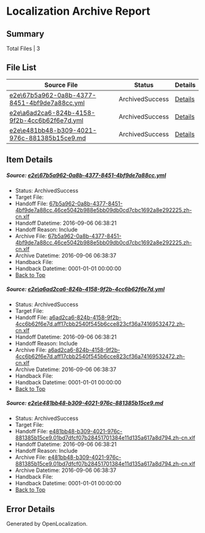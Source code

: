 # <a name='report-top'></a> Localization Archive Report

## Summary
 Total Files | 3

## File List
 Source File | Status | Details 
 ----------- | ------ | ------- 
 [e2e\67b5a962-0a8b-4377-8451-4bf9de7a88cc.yml](https://github.com/OpenLocalizationTestOrg/ol-test0/blob/afdc8705691df620f5f816aa8d795da67eab3027/e2e/67b5a962-0a8b-4377-8451-4bf9de7a88cc.yml) | ArchivedSuccess | [Details](#b400af32cd884cd00994b323ccefd7458ac363a12)
 [e2e\a6ad2ca6-824b-4158-9f2b-4cc6b62f6e7d.yml](https://github.com/OpenLocalizationTestOrg/ol-test0/blob/afdc8705691df620f5f816aa8d795da67eab3027/e2e/a6ad2ca6-824b-4158-9f2b-4cc6b62f6e7d.yml) | ArchivedSuccess | [Details](#6d0dbf0667171e2bd0a3addc3cf332f48837b51c5)
 [e2e\e481bb48-b309-4021-976c-881385b15ce9.md](https://github.com/OpenLocalizationTestOrg/ol-test0/blob/afdc8705691df620f5f816aa8d795da67eab3027/e2e/e481bb48-b309-4021-976c-881385b15ce9.md) | ArchivedSuccess | [Details](#cb79a53172038f638fe5ea5808a4ca494d0788516)

## Item Details
##### <a name='b400af32cd884cd00994b323ccefd7458ac363a12'></a> Source: [e2e\67b5a962-0a8b-4377-8451-4bf9de7a88cc.yml](https://github.com/OpenLocalizationTestOrg/ol-test0/blob/afdc8705691df620f5f816aa8d795da67eab3027/e2e/67b5a962-0a8b-4377-8451-4bf9de7a88cc.yml)
* Status: ArchivedSuccess
* Target File: 
* Handoff File: [67b5a962-0a8b-4377-8451-4bf9de7a88cc.46ce5042b988e5bb09db0cd7cbc1692a8e292225.zh-cn.xlf](https://github.com/OpenLocalizationTestOrg/ol-test0-handoff/blob/235e8c6a051f5a1c8fac1ede1e9290a4cedb76b6/ol-handoff/OpenLocalizationTestOrg/ol-test0-zhcn/ci/ht/67b5a962-0a8b-4377-8451-4bf9de7a88cc.46ce5042b988e5bb09db0cd7cbc1692a8e292225.zh-cn.xlf)
* Handoff Datetime: 2016-09-06 06:38:21
* Handoff Reason: Include
* Archive File: [67b5a962-0a8b-4377-8451-4bf9de7a88cc.46ce5042b988e5bb09db0cd7cbc1692a8e292225.zh-cn.xlf](https://github.com/OpenLocalizationTestOrg/ol-test0-handoff/blob/eb15ad3a4b165b55c6fbb16b33d198014b5516fa/ol-archive/OpenLocalizationTestOrg/ol-test0-zhcn/ci/ht/67b5a962-0a8b-4377-8451-4bf9de7a88cc.46ce5042b988e5bb09db0cd7cbc1692a8e292225.zh-cn.xlf)
* Archive Datetime: 2016-09-06 06:38:37
* Handback File: 
* Handback Datetime: 0001-01-01 00:00:00
* [Back to Top](#report-top)

##### <a name='6d0dbf0667171e2bd0a3addc3cf332f48837b51c5'></a> Source: [e2e\a6ad2ca6-824b-4158-9f2b-4cc6b62f6e7d.yml](https://github.com/OpenLocalizationTestOrg/ol-test0/blob/afdc8705691df620f5f816aa8d795da67eab3027/e2e/a6ad2ca6-824b-4158-9f2b-4cc6b62f6e7d.yml)
* Status: ArchivedSuccess
* Target File: 
* Handoff File: [a6ad2ca6-824b-4158-9f2b-4cc6b62f6e7d.aff17cbb2540f545b6cce823cf36a74169532472.zh-cn.xlf](https://github.com/OpenLocalizationTestOrg/ol-test0-handoff/blob/235e8c6a051f5a1c8fac1ede1e9290a4cedb76b6/ol-handoff/OpenLocalizationTestOrg/ol-test0-zhcn/ci/ht/a6ad2ca6-824b-4158-9f2b-4cc6b62f6e7d.aff17cbb2540f545b6cce823cf36a74169532472.zh-cn.xlf)
* Handoff Datetime: 2016-09-06 06:38:21
* Handoff Reason: Include
* Archive File: [a6ad2ca6-824b-4158-9f2b-4cc6b62f6e7d.aff17cbb2540f545b6cce823cf36a74169532472.zh-cn.xlf](https://github.com/OpenLocalizationTestOrg/ol-test0-handoff/blob/eb15ad3a4b165b55c6fbb16b33d198014b5516fa/ol-archive/OpenLocalizationTestOrg/ol-test0-zhcn/ci/ht/a6ad2ca6-824b-4158-9f2b-4cc6b62f6e7d.aff17cbb2540f545b6cce823cf36a74169532472.zh-cn.xlf)
* Archive Datetime: 2016-09-06 06:38:37
* Handback File: 
* Handback Datetime: 0001-01-01 00:00:00
* [Back to Top](#report-top)

##### <a name='cb79a53172038f638fe5ea5808a4ca494d0788516'></a> Source: [e2e\e481bb48-b309-4021-976c-881385b15ce9.md](https://github.com/OpenLocalizationTestOrg/ol-test0/blob/afdc8705691df620f5f816aa8d795da67eab3027/e2e/e481bb48-b309-4021-976c-881385b15ce9.md)
* Status: ArchivedSuccess
* Target File: 
* Handoff File: [e481bb48-b309-4021-976c-881385b15ce9.01bd7dfcf07b28451701384e11d135a617a8d794.zh-cn.xlf](https://github.com/OpenLocalizationTestOrg/ol-test0-handoff/blob/235e8c6a051f5a1c8fac1ede1e9290a4cedb76b6/ol-handoff/OpenLocalizationTestOrg/ol-test0-zhcn/ci/ht/e481bb48-b309-4021-976c-881385b15ce9.01bd7dfcf07b28451701384e11d135a617a8d794.zh-cn.xlf)
* Handoff Datetime: 2016-09-06 06:38:21
* Handoff Reason: Include
* Archive File: [e481bb48-b309-4021-976c-881385b15ce9.01bd7dfcf07b28451701384e11d135a617a8d794.zh-cn.xlf](https://github.com/OpenLocalizationTestOrg/ol-test0-handoff/blob/eb15ad3a4b165b55c6fbb16b33d198014b5516fa/ol-archive/OpenLocalizationTestOrg/ol-test0-zhcn/ci/ht/e481bb48-b309-4021-976c-881385b15ce9.01bd7dfcf07b28451701384e11d135a617a8d794.zh-cn.xlf)
* Archive Datetime: 2016-09-06 06:38:37
* Handback File: 
* Handback Datetime: 0001-01-01 00:00:00
* [Back to Top](#report-top)


## Error Details

Generated by OpenLocalization.
